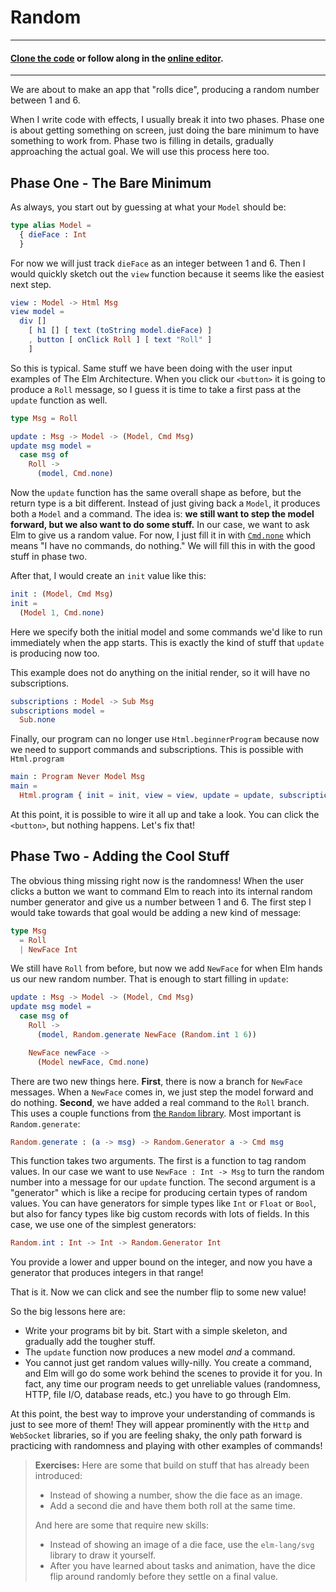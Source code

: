 # Random

---
#### [Clone the code](https://github.com/evancz/elm-architecture-tutorial/) or follow along in the [online editor](http://elm-lang.org/examples/random).
---

We are about to make an app that "rolls dice", producing a random number between 1 and 6.

When I write code with effects, I usually break it into two phases. Phase one is about getting something on screen, just doing the bare minimum to have something to work from. Phase two is filling in details, gradually approaching the actual goal. We will use this process here too.


## Phase One - The Bare Minimum

As always, you start out by guessing at what your `Model` should be:

```elm
type alias Model =
  { dieFace : Int
  }
```

For now we will just track `dieFace` as an integer between 1 and 6. Then I would quickly sketch out the `view` function because it seems like the easiest next step.

```elm
view : Model -> Html Msg
view model =
  div []
    [ h1 [] [ text (toString model.dieFace) ]
    , button [ onClick Roll ] [ text "Roll" ]
    ]
```

So this is typical. Same stuff we have been doing with the user input examples of The Elm Architecture. When you click our `<button>` it is going to produce a `Roll` message, so I guess it is time to take a first pass at the `update` function as well.

```elm
type Msg = Roll

update : Msg -> Model -> (Model, Cmd Msg)
update msg model =
  case msg of
    Roll ->
      (model, Cmd.none)
```

Now the `update` function has the same overall shape as before, but the return type is a bit different. Instead of just giving back a `Model`, it produces both a `Model` and a command. The idea is: **we still want to step the model forward, but we also want to do some stuff.** In our case, we want to ask Elm to give us a random value. For now, I just fill it in with [`Cmd.none`](http://package.elm-lang.org/packages/elm-lang/core/latest/Platform-Cmd#none) which means "I have no commands, do nothing." We will fill this in with the good stuff in phase two.

After that, I would create an `init` value like this:

```elm
init : (Model, Cmd Msg)
init =
  (Model 1, Cmd.none)
```

Here we specify both the initial model and some commands we'd like to run immediately when the app starts. This is exactly the kind of stuff that `update` is producing now too.

This example does not do anything on the initial render, so it will have no
subscriptions.

```elm
subscriptions : Model -> Sub Msg
subscriptions model =
  Sub.none
```

Finally, our program can no longer use `Html.beginnerProgram` because now we
need to support commands and subscriptions. This is possible with `Html.program`

```elm
main : Program Never Model Msg
main =
  Html.program { init = init, view = view, update = update, subscriptions = subscriptions }
```

At this point, it is possible to wire it all up and take a look. You can click the `<button>`, but nothing happens. Let's fix that!


## Phase Two - Adding the Cool Stuff

The obvious thing missing right now is the randomness! When the user clicks a button we want to command Elm to reach into its internal random number generator and give us a number between 1 and 6. The first step I would take towards that goal would be adding a new kind of message:

```elm
type Msg
  = Roll
  | NewFace Int
```

We still have `Roll` from before, but now we add `NewFace` for when Elm hands us our new random number. That is enough to start filling in `update`:

```elm
update : Msg -> Model -> (Model, Cmd Msg)
update msg model =
  case msg of
    Roll ->
      (model, Random.generate NewFace (Random.int 1 6))

    NewFace newFace ->
      (Model newFace, Cmd.none)
```

There are two new things here. **First**, there is now a branch for `NewFace` messages. When a `NewFace` comes in, we just step the model forward and do nothing. **Second**, we have added a real command to the `Roll` branch. This uses a couple functions from [the `Random` library](http://package.elm-lang.org/packages/elm-lang/core/latest/Random). Most important is `Random.generate`:

```elm
Random.generate : (a -> msg) -> Random.Generator a -> Cmd msg
```

This function takes two arguments. The first is a function to tag random values. In our case we want to use `NewFace : Int -> Msg` to turn the random number into a message for our `update` function. The second argument is a "generator" which is like a recipe for producing certain types of random values. You can have generators for simple types like `Int` or `Float` or `Bool`, but also for fancy types like big custom records with lots of fields. In this case, we use one of the simplest generators:

```elm
Random.int : Int -> Int -> Random.Generator Int
```

You provide a lower and upper bound on the integer, and now you have a generator that produces integers in that range!

That is it. Now we can click and see the number flip to some new value!

So the big lessons here are:

  - Write your programs bit by bit. Start with a simple skeleton, and gradually add the tougher stuff.
  - The `update` function now produces a new model *and* a command.
  - You cannot just get random values willy-nilly. You create a command, and Elm will go do some work behind the scenes to provide it for you. In fact, any time our program needs to get unreliable values (randomness, HTTP, file I/O, database reads, etc.) you have to go through Elm.

At this point, the best way to improve your understanding of commands is just to see more of them! They will appear prominently with the `Http` and `WebSocket` libraries, so if you are feeling shaky, the only path forward is practicing with randomness and playing with other examples of commands!

> **Exercises:** Here are some that build on stuff that has already been introduced:
>
>   - Instead of showing a number, show the die face as an image.
>   - Add a second die and have them both roll at the same time.
>
> And here are some that require new skills:
>
>   - Instead of showing an image of a die face, use the `elm-lang/svg` library to draw it yourself.
>   - After you have learned about tasks and animation, have the dice flip around randomly before they settle on a final value.
